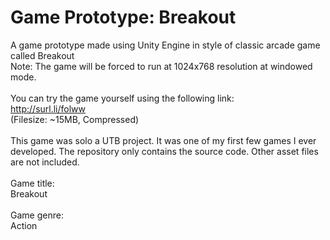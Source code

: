 # Game Prototype: Breakout
A game prototype made using Unity Engine in style of classic arcade game called Breakout<br/>
Note: The game will be forced to run at 1024x768 resolution at windowed mode. <br/>
<br/>
You can try the game yourself using the following link:<br/>
http://surl.li/folww<br/>
(Filesize: ~15MB, Compressed)
<br/><br/>
This game was solo a UTB project. It was one of my first few games I ever developed. The repository only contains the source code. Other asset files are not included.<br/>
<br/>
Game title: <br/>
Breakout<br/>
<br/>
Game genre:<br/>
Action<br/>

